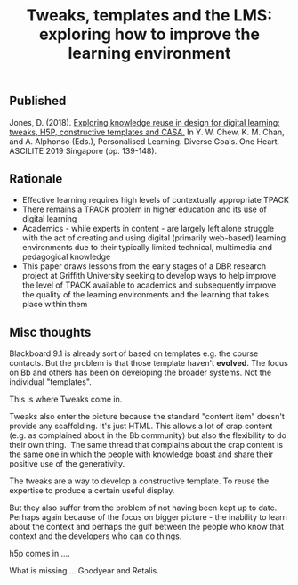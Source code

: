 ﻿---
backlinks:
- title: Paper Ideas
  url: /memex/sense/Paper-Ideas/paper-ideas.html
- title: Published papers
  url: /memex/sense/Paper-Ideas/Published/published-papers.html
title: 'Tweaks, templates and the LMS: exploring how to improve the learning environment'
---
## Published

Jones, D. (2018). [Exploring knowledge reuse in design for digital learning: tweaks, H5P, constructive templates and CASA.](https://djon.es/blog/2019/11/28/how-to-share-design-knowledge-in-design-for-digital-learning/) In Y. W. Chew, K. M. Chan, and A. Alphonso (Eds.), Personalised Learning. Diverse Goals. One Heart. ASCILITE 2019 Singapore (pp. 139-148).

## Rationale

- Effective learning requires high levels of contextually appropriate TPACK
- There remains a TPACK problem in higher education and its use of digital learning
- Academics - while experts in content - are largely left alone struggle with the act of creating and using digital (primarily web-based) learning environments due to their typically limited technical, multimedia and pedagogical knowledge
- This paper draws lessons from the early stages of a DBR research project at Griffith University seeking to develop ways to help improve the level of TPACK available to academics and subsequently improve the quality of the learning environments and the learning that takes place within them

## Misc thoughts

Blackboard 9.1 is already sort of based on templates e.g. the course contacts. But the problem is that those template haven't **evolved**. The focus on Bb and others has been on developing the broader systems. Not the individual "templates".

This is where Tweaks come in.

Tweaks also enter the picture because the standard "content item" doesn't provide any scaffolding. It's just HTML. This allows a lot of crap content (e.g. as complained about in the Bb community) but also the flexibility to do their own thing.  The same thread that complains about the crap content is the same one in which the people with knowledge boast and share their positive use of the generativity.

The tweaks are a way to develop a constructive template. To reuse the expertise to produce a certain useful display.

But they also suffer from the problem of not having been kept up to date. Perhaps again because of the focus on bigger picture - the inability to learn about the context and perhaps the gulf between the people who know that context and the developers who can do things.

h5p comes in ....

What is missing ... Goodyear and Retalis.